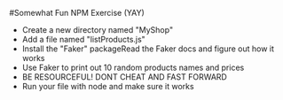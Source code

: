 #Somewhat Fun NPM Exercise (YAY)

* Create a new directory named "MyShop"
* Add a file named "listProducts.js"
* Install the "Faker" packageRead the Faker docs and figure out how it works
* Use Faker to print out 10 random products names and prices
* BE RESOURCEFUL! DONT CHEAT AND FAST FORWARD
* Run your file with node and make sure it works